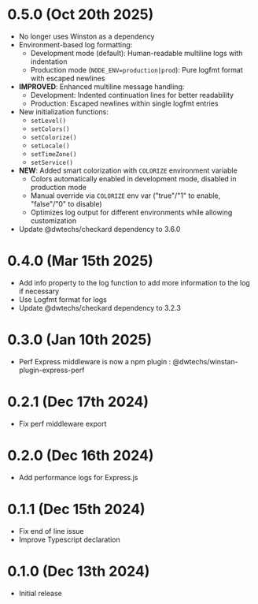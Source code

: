 # 0.5.0 (Oct 20th 2025)

- No longer uses Winston as a dependency
- Environment-based log formatting:
  - Development mode (default): Human-readable multiline logs with indentation
  - Production mode (`NODE_ENV=production|prod`): Pure logfmt format with escaped newlines
- **IMPROVED**: Enhanced multiline message handling:
  - Development: Indented continuation lines for better readability
  - Production: Escaped newlines within single logfmt entries
- New initialization functions:
  - `setLevel()`
  - `setColors()`
  - `setColorize()`
  - `setLocale()`
  - `setTimeZone()`
  - `setService()`
- **NEW**: Added smart colorization with `COLORIZE` environment variable
  - Colors automatically enabled in development mode, disabled in production mode
  - Manual override via `COLORIZE` env var ("true"/"1" to enable, "false"/"0" to disable)
  - Optimizes log output for different environments while allowing customization
- Update @dwtechs/checkard dependency to 3.6.0


# 0.4.0 (Mar 15th 2025)

- Add info property to the log function to add more information to the log if necessary
- Use Logfmt format for logs
- Update @dwtechs/checkard dependency to 3.2.3 


# 0.3.0 (Jan 10th 2025)

- Perf Express middleware is now a npm plugin : @dwtechs/winstan-plugin-express-perf 


# 0.2.1 (Dec 17th 2024)

- Fix perf middleware export


# 0.2.0 (Dec 16th 2024)

- Add performance logs for Express.js


# 0.1.1 (Dec 15th 2024)

- Fix end of line issue
- Improve Typescript declaration


# 0.1.0 (Dec 13th 2024)

- Initial release
